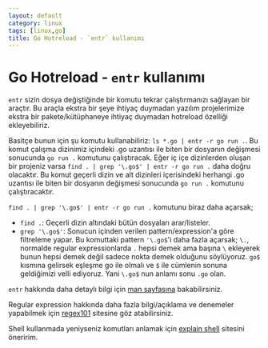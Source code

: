 ```yaml
---
layout: default
category: linux
tags: [linux,go]
title: Go Hotreload - `entr` kullanımı
---
```

# Go Hotreload - `entr` kullanımı

`entr` sizin dosya değiştiğinde bir komutu tekrar çalıştırmanızı sağlayan bir araçtır. Bu araçla ekstra bir şeye ihtiyaç duymadan yazılım projelerimize ekstra bir pakete/kütüphaneye ihtiyaç duymadan hotreload özelliği ekleyebiliriz.

Basitçe bunun için şu komutu kullanabiliriz: `ls *.go | entr -r go run .`. Bu komut çalışma dizinimiz içindeki .go uzantısı ile biten bir dosyanın değişmesi sonucunda `go run .` komutunu çalıştıracak. Eğer iç içe dizinlerden oluşan bir projeniz varsa `find . | grep '\.go$' | entr -r go run .` daha doğru olacaktır. Bu komut geçerli dizin ve alt dizinleri içerisindeki herhangi .go uzantısı ile biten bir dosyanın değişmesi sonucunda `go run .` komutunu çalıştıracaktır. 

`find . | grep '\.go$' | entr -r go run .` komutunu biraz daha açarsak;

- `find .`: Geçerli dizin altındaki bütün dosyaları arar/listeler. 
- `grep '\.go$'`: Sonucun içinden verilen pattern/expression'a göre filtreleme yapar. Bu komuttaki pattern `'\.go$`'i daha fazla açarsak; `\.`, normalde regular expressionlarda `.` hepsi demek ama başına `\` ekleyerek bunun hepsi demek değil sadece nokta demek olduğunu söylüyoruz. `go$` kısmına gelirsek eşleşme go ile olmalı ve `$` ile cümlenin sonuna geldiğimizi velli ediyoruz. Yani `\.go$` nun anlamı sonu `.go` olan. 


`entr` hakkında daha detaylı bilgi için [man sayfasına](https://eradman.com/entrproject/entr.1.html) bakabilirsiniz. 

Regular expression hakkında daha fazla bilgi/açıklama ve denemeler yapabilmek için [regex101](https://regex101.com/) sitesine göz atabilirsiniz.

Shell kullanmada yeniyseniz komutları anlamak için [explain shell](https://explainshell.com) sitesini öneririm.
